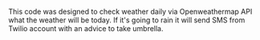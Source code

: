 This code was designed to check weather daily via Openweathermap API what the weather will be today.
If it's going to rain it will send SMS from Twilio account with an advice to take umbrella.

